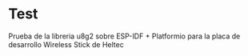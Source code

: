 # Test
Prueba de la libreria u8g2 sobre ESP-IDF + Platformio para la placa de desarrollo Wireless Stick de Heltec